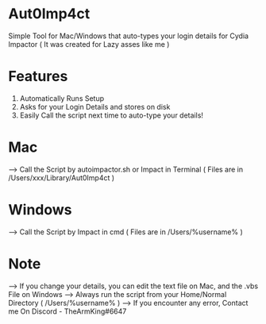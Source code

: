 # Aut0Imp4ct
Simple Tool for Mac/Windows that auto-types your login details for Cydia Impactor ( It was created for Lazy asses like me ) 

# Features
1) Automatically Runs Setup
2) Asks for your Login Details and stores on disk
3) Easily Call the script next time to auto-type your details!

# Mac
--> Call the Script by autoimpactor.sh or Impact in Terminal ( Files are in /Users/xxx/Library/Aut0Imp4ct )

# Windows
--> Call the Script by Impact in cmd ( Files are in /Users/%username% ) 

# Note
--> If you change your details, you can edit the text file on Mac, and the .vbs File on Windows
--> Always run the script from your Home/Normal Directory ( /Users/%username% ) 
--> If you encounter any error, Contact me On Discord - TheArmKing#6647
